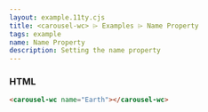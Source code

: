 ```yaml
---
layout: example.11ty.cjs
title: <carousel-wc> ⌲ Examples ⌲ Name Property
tags: example
name: Name Property
description: Setting the name property
---
```


<carousel-wc name="Earth"></carousel-wc>

<h3>HTML</h3>

```html
<carousel-wc name="Earth"></carousel-wc>
```
